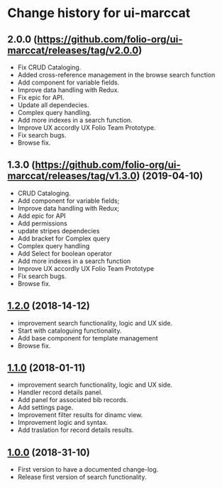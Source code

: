 # Change history for ui-marccat

## 2.0.0 (https://github.com/folio-org/ui-marccat/releases/tag/v2.0.0)
* Fix CRUD Cataloging.
* Added cross-reference management in the browse search function
* Add component for variable fields.
* Improve data handling with Redux.
* Fix epic for API.
* Update all dependecies.
* Complex query handling.
* Add more indexes in a search function.
* Improve UX accordly UX Folio Team Prototype.
* Fix search bugs.
* Browse fix.

## 1.3.0 (https://github.com/folio-org/ui-marccat/releases/tag/v1.3.0) (2019-04-10)
* CRUD Cataloging.
* Add component for variable fields;
* Improve data handling with Redux;
* Add epic for API
* Add permissions
* update stripes dependecies
* Add bracket for Complex query
* Complex query handling
* Add Select for boolean operator
* Add more indexes in a search function
* Improve UX accordly UX Folio Team Prototype
* Fix search bugs.
* Browse fix.

## [1.2.0](https://github.com/folio-org/ui-marccat/releases/tag/v1.1.0) (2018-14-12)
* improvement search functionality, logic and UX side.
* Start with cataloguing functionality.
* Add base component for template management
* Browse fix.

## [1.1.0](https://github.com/folio-org/ui-marccat/releases/tag/v1.1.0) (2018-01-11)
* improvement search functionality, logic and UX side.
* Handler record details panel.
* Add panel for associated bib records.
* Add settings page.
* Improvement filter results for dinamc view.
* Improvement logic and syntax.
* Add traslation for record details results.

## [1.0.0](https://github.com/folio-org/ui-marccat/releases/tag/v1.0.0) (2018-31-10)

* First version to have a documented change-log.
* Release first version of search functionality.
